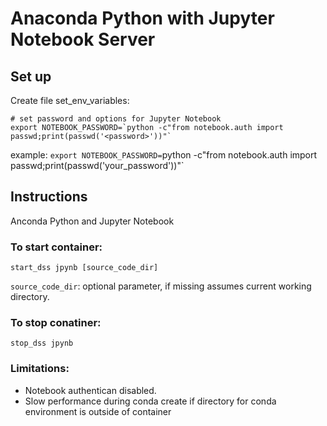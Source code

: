 # Anaconda Python with Jupyter Notebook Server

## Set up

Create file set_env_variables:
```
# set password and options for Jupyter Notebook
export NOTEBOOK_PASSWORD=`python -c"from notebook.auth import passwd;print(passwd('<password>'))"`
```
example:
`export NOTEBOOK_PASSWORD=`python -c"from notebook.auth import passwd;print(passwd('your_password'))"`

## Instructions

Anconda Python and Jupyter Notebook

### To start container:
```
start_dss jpynb [source_code_dir]
```
`source_code_dir`: optional parameter, if missing assumes current working directory.


### To stop conatiner:
```
stop_dss jpynb
```

### Limitations:
* Notebook authentican disabled.
* Slow performance during conda create if directory for conda environment is outside of container
